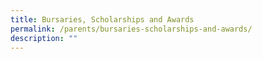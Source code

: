 ```yaml
---
title: Bursaries, Scholarships and Awards
permalink: /parents/bursaries-scholarships-and-awards/
description: ""
---
```

